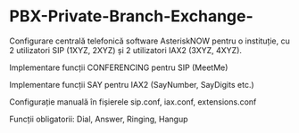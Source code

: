 # PBX-Private-Branch-Exchange-
Configurare centrală telefonică software AsteriskNOW pentru o instituție, cu 2 utilizatori SIP (1XYZ, 2XYZ) și 2 utilizatori IAX2 (3XYZ, 4XYZ).

Implementare funcții CONFERENCING pentru SIP (MeetMe)

Implementare funcții SAY pentru IAX2 (SayNumber, SayDigits etc.)

Configurație manuală în fișierele sip.conf, iax.conf, extensions.conf

Funcții obligatorii: Dial, Answer, Ringing, Hangup

